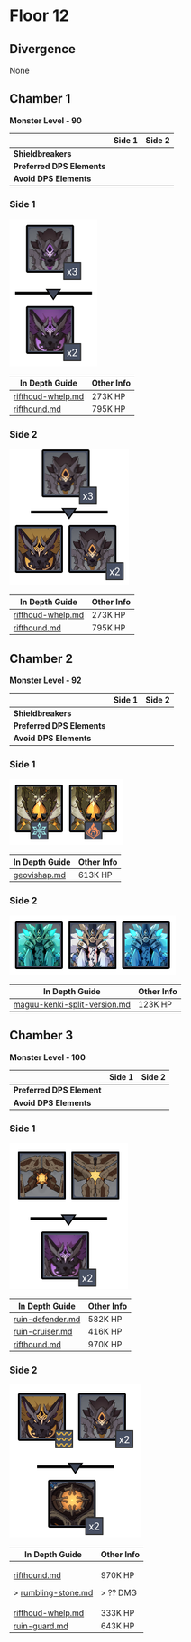 # Floor 12

## Divergence <a href="#general-tips" id="general-tips"></a>

None

## Chamber 1

**Monster Level - 90**

|                            | Side 1 | Side 2 |
| -------------------------- | :----: | :----: |
| **Shieldbreakers**         |        |        |
| **Preferred DPS Elements** |        |        |
| **Avoid DPS Elements**     |        |        |

### Side 1

![](../../.gitbook/assets/12-1-1v23.png)

| In Depth Guide                                                             | Other Info |
| -------------------------------------------------------------------------- | ---------- |
| [rifthoud-whelp.md](../../monsters/rifthounds/rifthoud-whelp.md "mention") | 273K HP    |
| [rifthound.md](../../monsters/rifthounds/rifthound.md "mention")           | 795K HP    |

### Side 2

![](../../.gitbook/assets/12-1-2v23.png)

| In Depth Guide                                                             | Other Info |
| -------------------------------------------------------------------------- | ---------- |
| [rifthoud-whelp.md](../../monsters/rifthounds/rifthoud-whelp.md "mention") | 273K HP    |
| [rifthound.md](../../monsters/rifthounds/rifthound.md "mention")           | 795K HP    |

## Chamber 2



**Monster Level - 92**

|                            | Side 1 | Side 2 |
| -------------------------- | :----: | :----: |
| **Shieldbreakers**         |        |        |
| **Preferred DPS Elements** |        |        |
| **Avoid DPS Elements**     |        |        |

### Side 1

![](../../.gitbook/assets/12-2-1v23.png)

| In Depth Guide                                                | Other Info |
| ------------------------------------------------------------- | ---------- |
| [geovishap.md](../../monsters/animals/geovishap.md "mention") | 613K HP    |

### Side 2

![](../../.gitbook/assets/12-2-2v23.png)

| In Depth Guide                                                                                           | Other Info |
| -------------------------------------------------------------------------------------------------------- | ---------- |
| [maguu-kenki-split-version.md](../../monsters/elites/maguu-kenki/maguu-kenki-split-version.md "mention") | 123K HP    |

## Chamber 3

**Monster Level - 100**

|                           | Side 1 | Side 2 |
| ------------------------- | :----: | :----: |
| **Preferred DPS Element** |        |        |
| **Avoid DPS Elements**    |        |        |

### Side 1

![](../../.gitbook/assets/12-3-1v23.png)

| In Depth Guide                                                                | Other Info |
| ----------------------------------------------------------------------------- | ---------- |
| [ruin-defender.md](../../monsters/ruin-constructs/ruin-defender.md "mention") | 582K HP    |
| [ruin-cruiser.md](../../monsters/ruin-constructs/ruin-cruiser.md "mention")   | 416K HP    |
| [rifthound.md](../../monsters/rifthounds/rifthound.md "mention")              | 970K HP    |

### Side 2

![](../../.gitbook/assets/12-3-2v23.png)

| In Depth Guide                                                                                                                                                                     | Other Info                    |
| ---------------------------------------------------------------------------------------------------------------------------------------------------------------------------------- | ----------------------------- |
| <p><a data-mention href="../../monsters/rifthounds/rifthound.md">rifthound.md</a></p><p>> <a data-mention href="../../mechanics/auras/rumbling-stone.md">rumbling-stone.md</a></p> | <p>970K HP</p><p>> ?? DMG</p> |
| [rifthoud-whelp.md](../../monsters/rifthounds/rifthoud-whelp.md "mention")                                                                                                         | 333K HP                       |
| [ruin-guard.md](../../monsters/ruin-constructs/ruin-guard.md "mention")                                                                                                            | 643K HP                       |
